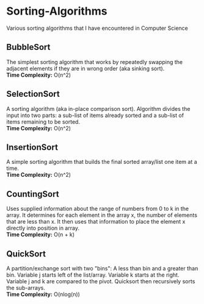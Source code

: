 # Sorting-Algorithms
Various sorting algorithms that I have encountered in Computer Science

## BubbleSort
The simplest sorting algorithm that works by repeatedly swapping the adjacent elements if they are in wrong order (aka sinking sort).
<br>
**Time Complexity:** O(n^2)

## SelectionSort
A sorting algorithm (aka in-place comparison sort). Algorithm divides the input into two parts: a sub-list of items already sorted and a sub-list of items remaining to be sorted.
<br>
**Time Complexity:** O(n^2)

## InsertionSort
A simple sorting algorithm that builds the final sorted array/list one item at a time. 
<br>
**Time Complexity:** O(n^2)

## CountingSort
Uses supplied information about the range of numbers from 0 to k in the array. 
It determines for each element in the array x, the number of elements that are less than x.
It then uses that information to place the element x directly into position in array.
<br>
**Time Complexity:** O(n + k)

## QuickSort
A partition/exchange sort with two "bins": A less than bin and a greater than bin.
Variable j starts left of the list/array. Variable k starts at the right.
Variable j and k are compared to the pivot.
Quicksort then recursively sorts the sub-arrays.
<br>
**Time Complexity:** O(nlog(n))
